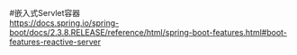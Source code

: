 #嵌入式Servlet容器   
    https://docs.spring.io/spring-boot/docs/2.3.8.RELEASE/reference/html/spring-boot-features.html#boot-features-reactive-server